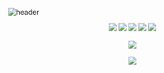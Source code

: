 ![header](https://capsule-render.vercel.app/api?type=Slice&color=auto&height=200&section=header&text=Minsu%20Gitgub!&fontSize=90)

<!--
<img src="https://img.shields.io/badge/아이콘내용-바탕색?style=flat&logo=로고이름&logoColor=white"/>
-->

<div align="center">
	<img src="https://img.shields.io/badge/React-61DAFB?style=for-the-badge&logo=appveyor&logoColor=white" />
	<img src="https://img.shields.io/badge/Redux-764ABC?style=for-the-badge&logo=appveyor&logoColor=white" />
	<img src="https://img.shields.io/badge/Java-007396?style=for-the-badge&logo=appveyor&logoColor=white" />
	<img src="https://img.shields.io/badge/HTML5-E34F26?style=for-the-badge&logo=appveyor&logoColor=white" />
	<img src="https://img.shields.io/badge/CSS3-1572B6?style=for-the-badge&logo=appveyor&logoColor=white" />
	<br><br>
<img src="https://github-readme-stats.vercel.app/api/top-langs/?username=Minsu0207&layout=compact"><br><br>
<img src="https://github-readme-stats.vercel.app/api?username=Minsu0207&show_icons=true&theme=solarized-light">

</div>


